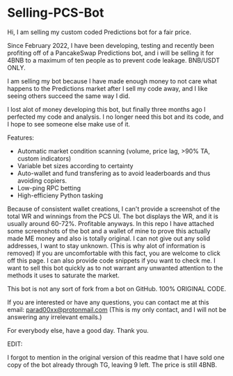 # Selling-PCS-Bot
Hi, I am selling my custom coded Predictions bot for a fair price.

Since February 2022, I have been developing, testing and recently been profiting off of a PancakeSwap Predictions bot, and i will be selling it for 4BNB to a maximum of ten people as to prevent code leakage. BNB/USDT ONLY.

I am selling my bot because I have made enough money to not care what happens to the Predictions market after I sell my code away, and I like seeing others succeed the same way I did.

I lost alot of money developing this bot, but finally three months ago I perfected my code and analysis. I no longer need this bot and its code, and I hope to see someone else make use of it.

Features:
- Automatic market condition scanning (volume, price lag, >90% TA, custom indicators)
- Variable bet sizes according to certainty
- Auto-wallet and fund transfering as to avoid leaderboards and thus avoiding copiers.
- Low-ping RPC betting
- High-efficieny Python tasking

Because of consistent wallet creations, I can't provide a screenshot of the total WR and winnings from the PCS UI. The bot displays the WR, and it is usually around 60-72%. Profitable anyways. In this repo I have attached some screenshots of the bot and a wallet of mine to prove this actually made ME money and also is totally original. I can not give out any solid addresses, I want to stay unknown. (This is why alot of information is removed) If you are uncomfortable with this fact, you are welcome to click off this page. I can also provide code snippets if you want to check me. I want to sell this bot quickly as to not warrant any unwanted attention to the methods it uses to saturate the market.

This bot is not any sort of fork from a bot on GitHub. 100% ORIGINAL CODE.

If you are interested or have any questions, you can contact me at this email: parad00xx@protonmail.com 
(This is my only contact, and I will not be answering any irrelevant emails.)

For everybody else, have a good day. Thank you.

EDIT:

I forgot to mention in the original version of this readme that I have sold one copy of the bot already through TG, leaving 9 left. The price is still 4BNB.
